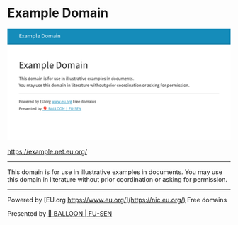 # Example Domain

![](ogp.png)

<https://example.net.eu.org/>

___

This domain is for use in illustrative examples in documents. You may use this domain in literature without prior coordination or asking for permission.

___

Powered by [EU.org https://www.eu.org/](https://nic.eu.org/) Free domains

Presented by [🎈 BALLOON | FU-SEN](https://balloon-en.vercel.app/)
